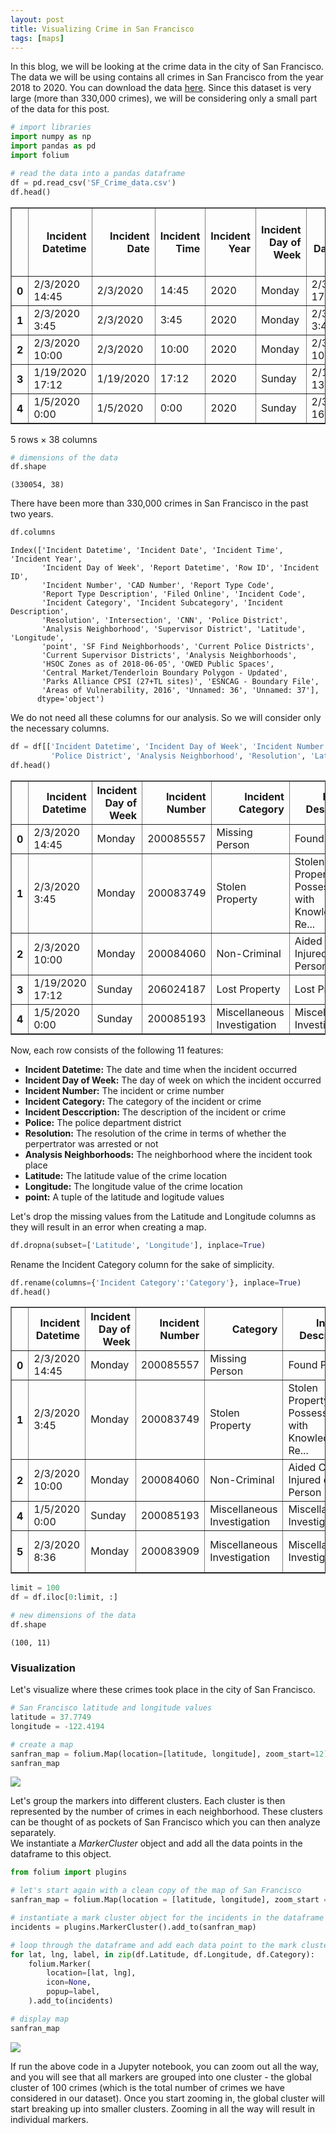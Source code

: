 ```yaml
---
layout: post
title: Visualizing Crime in San Francisco
tags: [maps]
---
```


In this blog, we will be looking at the crime data in the city of San Francisco. The data we will be using contains all crimes in San Francisco from the year 2018 to 2020. You can download the data [here](https://data.sfgov.org/Public-Safety/Police-Department-Incident-Reports-2018-to-Present/wg3w-h783). Since this dataset is very large (more than 330,000 crimes), we will be considering only a small part of the data for this post.


```python
# import libraries
import numpy as np
import pandas as pd
import folium
```


```python
# read the data into a pandas dataframe
df = pd.read_csv('SF_Crime_data.csv')
df.head()
```




<div>
<style scoped>
    .dataframe tbody tr th:only-of-type {
        vertical-align: middle;
    }

    .dataframe tbody tr th {
        vertical-align: top;
    }

    .dataframe thead th {
        text-align: right;
    }
</style>
<table border="1" class="dataframe">
  <thead>
    <tr style="text-align: right;">
      <th></th>
      <th>Incident Datetime</th>
      <th>Incident Date</th>
      <th>Incident Time</th>
      <th>Incident Year</th>
      <th>Incident Day of Week</th>
      <th>Report Datetime</th>
      <th>Row ID</th>
      <th>Incident ID</th>
      <th>Incident Number</th>
      <th>CAD Number</th>
      <th>...</th>
      <th>Current Supervisor Districts</th>
      <th>Analysis Neighborhoods</th>
      <th>HSOC Zones as of 2018-06-05</th>
      <th>OWED Public Spaces</th>
      <th>Central Market/Tenderloin Boundary Polygon - Updated</th>
      <th>Parks Alliance CPSI (27+TL sites)</th>
      <th>ESNCAG - Boundary File</th>
      <th>Areas of Vulnerability, 2016</th>
      <th>Unnamed: 36</th>
      <th>Unnamed: 37</th>
    </tr>
  </thead>
  <tbody>
    <tr>
      <th>0</th>
      <td>2/3/2020 14:45</td>
      <td>2/3/2020</td>
      <td>14:45</td>
      <td>2020</td>
      <td>Monday</td>
      <td>2/3/2020 17:50</td>
      <td>89881675000</td>
      <td>898816</td>
      <td>200085557</td>
      <td>200342870.0</td>
      <td>...</td>
      <td>8.0</td>
      <td>16.0</td>
      <td>NaN</td>
      <td>NaN</td>
      <td>NaN</td>
      <td>NaN</td>
      <td>NaN</td>
      <td>2.0</td>
      <td>NaN</td>
      <td>NaN</td>
    </tr>
    <tr>
      <th>1</th>
      <td>2/3/2020 3:45</td>
      <td>2/3/2020</td>
      <td>3:45</td>
      <td>2020</td>
      <td>Monday</td>
      <td>2/3/2020 3:45</td>
      <td>89860711012</td>
      <td>898607</td>
      <td>200083749</td>
      <td>200340316.0</td>
      <td>...</td>
      <td>2.0</td>
      <td>20.0</td>
      <td>3.0</td>
      <td>NaN</td>
      <td>NaN</td>
      <td>NaN</td>
      <td>NaN</td>
      <td>2.0</td>
      <td>NaN</td>
      <td>NaN</td>
    </tr>
    <tr>
      <th>2</th>
      <td>2/3/2020 10:00</td>
      <td>2/3/2020</td>
      <td>10:00</td>
      <td>2020</td>
      <td>Monday</td>
      <td>2/3/2020 10:06</td>
      <td>89867264015</td>
      <td>898672</td>
      <td>200084060</td>
      <td>200340808.0</td>
      <td>...</td>
      <td>3.0</td>
      <td>8.0</td>
      <td>NaN</td>
      <td>35.0</td>
      <td>NaN</td>
      <td>NaN</td>
      <td>NaN</td>
      <td>2.0</td>
      <td>NaN</td>
      <td>NaN</td>
    </tr>
    <tr>
      <th>3</th>
      <td>1/19/2020 17:12</td>
      <td>1/19/2020</td>
      <td>17:12</td>
      <td>2020</td>
      <td>Sunday</td>
      <td>2/1/2020 13:01</td>
      <td>89863571000</td>
      <td>898635</td>
      <td>206024187</td>
      <td>NaN</td>
      <td>...</td>
      <td>NaN</td>
      <td>NaN</td>
      <td>NaN</td>
      <td>NaN</td>
      <td>NaN</td>
      <td>NaN</td>
      <td>NaN</td>
      <td>NaN</td>
      <td>NaN</td>
      <td>NaN</td>
    </tr>
    <tr>
      <th>4</th>
      <td>1/5/2020 0:00</td>
      <td>1/5/2020</td>
      <td>0:00</td>
      <td>2020</td>
      <td>Sunday</td>
      <td>2/3/2020 16:09</td>
      <td>89877368020</td>
      <td>898773</td>
      <td>200085193</td>
      <td>200342341.0</td>
      <td>...</td>
      <td>6.0</td>
      <td>30.0</td>
      <td>NaN</td>
      <td>NaN</td>
      <td>NaN</td>
      <td>NaN</td>
      <td>NaN</td>
      <td>1.0</td>
      <td>NaN</td>
      <td>NaN</td>
    </tr>
  </tbody>
</table>
<p>5 rows × 38 columns</p>
</div>




```python
# dimensions of the data
df.shape
```




    (330054, 38)



There have been more than 330,000 crimes in San Francisco in the past two years.


```python
df.columns
```




    Index(['Incident Datetime', 'Incident Date', 'Incident Time', 'Incident Year',
           'Incident Day of Week', 'Report Datetime', 'Row ID', 'Incident ID',
           'Incident Number', 'CAD Number', 'Report Type Code',
           'Report Type Description', 'Filed Online', 'Incident Code',
           'Incident Category', 'Incident Subcategory', 'Incident Description',
           'Resolution', 'Intersection', 'CNN', 'Police District',
           'Analysis Neighborhood', 'Supervisor District', 'Latitude', 'Longitude',
           'point', 'SF Find Neighborhoods', 'Current Police Districts',
           'Current Supervisor Districts', 'Analysis Neighborhoods',
           'HSOC Zones as of 2018-06-05', 'OWED Public Spaces',
           'Central Market/Tenderloin Boundary Polygon - Updated',
           'Parks Alliance CPSI (27+TL sites)', 'ESNCAG - Boundary File',
           'Areas of Vulnerability, 2016', 'Unnamed: 36', 'Unnamed: 37'],
          dtype='object')



We do not need all these columns for our analysis. So we will consider only the necessary columns.


```python
df = df[['Incident Datetime', 'Incident Day of Week', 'Incident Number', 'Incident Category', 'Incident Description', 
         'Police District', 'Analysis Neighborhood', 'Resolution', 'Latitude', 'Longitude', 'point']]
df.head()
```




<div>
<style scoped>
    .dataframe tbody tr th:only-of-type {
        vertical-align: middle;
    }

    .dataframe tbody tr th {
        vertical-align: top;
    }

    .dataframe thead th {
        text-align: right;
    }
</style>
<table border="1" class="dataframe">
  <thead>
    <tr style="text-align: right;">
      <th></th>
      <th>Incident Datetime</th>
      <th>Incident Day of Week</th>
      <th>Incident Number</th>
      <th>Incident Category</th>
      <th>Incident Description</th>
      <th>Police District</th>
      <th>Analysis Neighborhood</th>
      <th>Resolution</th>
      <th>Latitude</th>
      <th>Longitude</th>
      <th>point</th>
    </tr>
  </thead>
  <tbody>
    <tr>
      <th>0</th>
      <td>2/3/2020 14:45</td>
      <td>Monday</td>
      <td>200085557</td>
      <td>Missing Person</td>
      <td>Found Person</td>
      <td>Taraval</td>
      <td>Lakeshore</td>
      <td>Open or Active</td>
      <td>37.726950</td>
      <td>-122.476039</td>
      <td>(37.72694991292525, -122.47603947349434)</td>
    </tr>
    <tr>
      <th>1</th>
      <td>2/3/2020 3:45</td>
      <td>Monday</td>
      <td>200083749</td>
      <td>Stolen Property</td>
      <td>Stolen Property, Possession with Knowledge, Re...</td>
      <td>Mission</td>
      <td>Mission</td>
      <td>Cite or Arrest Adult</td>
      <td>37.752440</td>
      <td>-122.415172</td>
      <td>(37.752439644389675, -122.41517229045435)</td>
    </tr>
    <tr>
      <th>2</th>
      <td>2/3/2020 10:00</td>
      <td>Monday</td>
      <td>200084060</td>
      <td>Non-Criminal</td>
      <td>Aided Case, Injured or Sick Person</td>
      <td>Tenderloin</td>
      <td>Financial District/South Beach</td>
      <td>Open or Active</td>
      <td>37.784560</td>
      <td>-122.407337</td>
      <td>(37.784560141211806, -122.40733704162238)</td>
    </tr>
    <tr>
      <th>3</th>
      <td>1/19/2020 17:12</td>
      <td>Sunday</td>
      <td>206024187</td>
      <td>Lost Property</td>
      <td>Lost Property</td>
      <td>Taraval</td>
      <td>NaN</td>
      <td>Open or Active</td>
      <td>NaN</td>
      <td>NaN</td>
      <td>NaN</td>
    </tr>
    <tr>
      <th>4</th>
      <td>1/5/2020 0:00</td>
      <td>Sunday</td>
      <td>200085193</td>
      <td>Miscellaneous Investigation</td>
      <td>Miscellaneous Investigation</td>
      <td>Richmond</td>
      <td>Pacific Heights</td>
      <td>Open or Active</td>
      <td>37.787112</td>
      <td>-122.440250</td>
      <td>(37.78711245591735, -122.44024995765258)</td>
    </tr>
  </tbody>
</table>
</div>



Now, each row consists of the following 11 features:
- **Incident Datetime:** The date and time when the incident occurred
- **Incident Day of Week:** The day of week on which the incident occurred
- **Incident Number:** The incident or crime number
- **Incident Category:** The category of the incident or crime
- **Incident Desccription:** The description of the incident or crime
- **Police:** The police department district
- **Resolution:** The resolution of the crime in terms of whether the perpertrator was arrested or not
- **Analysis Neighborhoods:** The neighborhood where the incident took place
- **Latitude:** The latitude value of the crime location
- **Longitude:** The longitude value of the crime location
- **point:** A tuple of the latitude and logitude values

Let's drop the missing values from the Latitude and Longitude columns as they will result in an error when creating a map. 


```python
df.dropna(subset=['Latitude', 'Longitude'], inplace=True)
```

Rename the Incident Category column for the sake of simplicity.


```python
df.rename(columns={'Incident Category':'Category'}, inplace=True)
df.head()
```




<div>
<style scoped>
    .dataframe tbody tr th:only-of-type {
        vertical-align: middle;
    }

    .dataframe tbody tr th {
        vertical-align: top;
    }

    .dataframe thead th {
        text-align: right;
    }
</style>
<table border="1" class="dataframe">
  <thead>
    <tr style="text-align: right;">
      <th></th>
      <th>Incident Datetime</th>
      <th>Incident Day of Week</th>
      <th>Incident Number</th>
      <th>Category</th>
      <th>Incident Description</th>
      <th>Police District</th>
      <th>Analysis Neighborhood</th>
      <th>Resolution</th>
      <th>Latitude</th>
      <th>Longitude</th>
      <th>point</th>
    </tr>
  </thead>
  <tbody>
    <tr>
      <th>0</th>
      <td>2/3/2020 14:45</td>
      <td>Monday</td>
      <td>200085557</td>
      <td>Missing Person</td>
      <td>Found Person</td>
      <td>Taraval</td>
      <td>Lakeshore</td>
      <td>Open or Active</td>
      <td>37.726950</td>
      <td>-122.476039</td>
      <td>(37.72694991292525, -122.47603947349434)</td>
    </tr>
    <tr>
      <th>1</th>
      <td>2/3/2020 3:45</td>
      <td>Monday</td>
      <td>200083749</td>
      <td>Stolen Property</td>
      <td>Stolen Property, Possession with Knowledge, Re...</td>
      <td>Mission</td>
      <td>Mission</td>
      <td>Cite or Arrest Adult</td>
      <td>37.752440</td>
      <td>-122.415172</td>
      <td>(37.752439644389675, -122.41517229045435)</td>
    </tr>
    <tr>
      <th>2</th>
      <td>2/3/2020 10:00</td>
      <td>Monday</td>
      <td>200084060</td>
      <td>Non-Criminal</td>
      <td>Aided Case, Injured or Sick Person</td>
      <td>Tenderloin</td>
      <td>Financial District/South Beach</td>
      <td>Open or Active</td>
      <td>37.784560</td>
      <td>-122.407337</td>
      <td>(37.784560141211806, -122.40733704162238)</td>
    </tr>
    <tr>
      <th>4</th>
      <td>1/5/2020 0:00</td>
      <td>Sunday</td>
      <td>200085193</td>
      <td>Miscellaneous Investigation</td>
      <td>Miscellaneous Investigation</td>
      <td>Richmond</td>
      <td>Pacific Heights</td>
      <td>Open or Active</td>
      <td>37.787112</td>
      <td>-122.440250</td>
      <td>(37.78711245591735, -122.44024995765258)</td>
    </tr>
    <tr>
      <th>5</th>
      <td>2/3/2020 8:36</td>
      <td>Monday</td>
      <td>200083909</td>
      <td>Miscellaneous Investigation</td>
      <td>Miscellaneous Investigation</td>
      <td>Central</td>
      <td>Financial District/South Beach</td>
      <td>Open or Active</td>
      <td>37.796926</td>
      <td>-122.399507</td>
      <td>(37.796926429317054, -122.39950750040278)</td>
    </tr>
  </tbody>
</table>
</div>




```python
limit = 100
df = df.iloc[0:limit, :]
```


```python
# new dimensions of the data
df.shape
```




    (100, 11)



### Visualization
Let's visualize where these crimes took place in the city of San Francisco.


```python
# San Francisco latitude and longitude values
latitude = 37.7749
longitude = -122.4194
```


```python
# create a map
sanfran_map = folium.Map(location=[latitude, longitude], zoom_start=12)
sanfran_map
```


<img src= "/assets/img/sf_crime/map1.JPG">


Let's group the markers into different clusters. Each cluster is then represented by the number of crimes in each neighborhood. These clusters can be thought of as pockets of San Francisco which you can then analyze separately.  
We instantiate a *MarkerCluster* object and add all the data points in the dataframe to this object.


```python
from folium import plugins

# let's start again with a clean copy of the map of San Francisco
sanfran_map = folium.Map(location = [latitude, longitude], zoom_start = 12)

# instantiate a mark cluster object for the incidents in the dataframe
incidents = plugins.MarkerCluster().add_to(sanfran_map)

# loop through the dataframe and add each data point to the mark cluster
for lat, lng, label, in zip(df.Latitude, df.Longitude, df.Category):
    folium.Marker(
        location=[lat, lng],
        icon=None,
        popup=label,
    ).add_to(incidents)

# display map
sanfran_map
```

<img src= "/assets/img/sf_crime/map2.JPG">

If run the above code in a Jupyter notebook, you can zoom out all the way, and you will see that all markers are grouped into one cluster - the global cluster of 100 crimes (which is the total number of crimes we have considered in our dataset). Once you start zooming in, the global cluster will start breaking up into smaller clusters. Zooming in all the way will result in individual markers.
